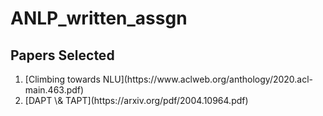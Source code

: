 # ANLP_written_assgn

## Papers Selected 
<ol>
<li>[Climbing towards NLU](https://www.aclweb.org/anthology/2020.acl-main.463.pdf)</li>
  <li>[DAPT \& TAPT](https://arxiv.org/pdf/2004.10964.pdf)</li>
 </ol>
